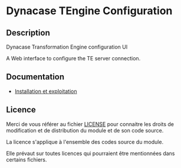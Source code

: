 # Dynacase TEngine Configuration

## Description

Dynacase Transformation Engine configuration UI

A Web interface to configure the TE server connection.

## Documentation

* [Installation et exploitation](https://docs.anakeen.com/dynacase/3.2/dynacase-doc-tengine-installation-operating/website/book/index.html)

## Licence

Merci de vous référer au fichier [LICENSE](LICENSE) pour connaitre les droits
de modification et de distribution du module et de son code source.

La licence s'applique à l'ensemble des codes source du module. 

Elle prévaut sur toutes licences qui pourraient être mentionnées dans certains
fichiers.
